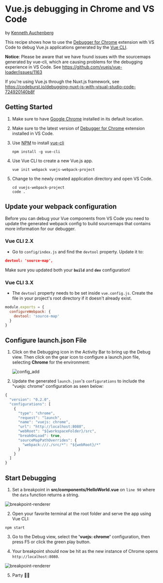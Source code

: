 # Vue.js debugging in Chrome and VS Code

by [Kenneth Auchenberg](https://twitter.com/auchenberg)

This recipe shows how to use the [Debugger for Chrome](https://github.com/Microsoft/vscode-chrome-debug) extension with VS Code to debug Vue.js applications generated by the [Vue CLI](https://github.com/vuejs/vue-cli).

**Notice**: Please be aware that we have found issues with the sourcemaps generated by vue-cli, which are causing problems for the debugging experience in VS Code. See https://github.com/vuejs/vue-loader/issues/1163

If you're using Vue.js through the Nuxt.js framework, see https://codeburst.io/debugging-nuxt-js-with-visual-studio-code-724920140b8f

## Getting Started

1. Make sure to have [Google Chrome](https://www.google.com/chrome) installed in its default location.

2. Make sure to the latest version of [Debugger for Chrome](https://marketplace.visualstudio.com/items?itemName=msjsdiag.debugger-for-chrome) extension installed in VS Code.

3. Use [NPM](https://www.npmjs.com) to install [vue-cli](https://github.com/vuejs/vue-cli)

    ```
    npm install -g vue-cli
    ```

4. Use Vue CLI to create a new Vue.js app.

    ```
    vue init webpack vuejs-webpack-project
    ```

5. Change to the newly created application directory and open VS Code.

    ```
    cd vuejs-webpack-project
    code .
    ```

## Update your webpack configuration

Before you can debug your Vue components from VS Code you need to update the generated webpack config to build sourcemaps that contains more information for our debugger.

### Vue CLI 2.X

- Go to `config/index.js` and find the `devtool` property. Update it to:

```json
devtool: 'source-map',
```

Make sure you updated both your **`build`** and **`dev`** configuration!

### Vue CLI 3.X

- The `devtool` property needs to be set inside `vue.config.js`. Create the file in your project's root directory if it doesn't already exist.

```js
module.exports = {
  configureWebpack: {
    devtool: 'source-map'
  }
}
```

## Configure launch.json File

1. Click on the Debugging icon in the Activity Bar to bring up the Debug view.
Then click on the gear icon to configure a launch.json file, selecting **Chrome** for the environment:

   ![config_add](config_add.png)

2. Update the generated `launch.json`'s `configurations` to include the "vuejs: chrome" configuration as seen below:

```js
{
  "version": "0.2.0",
  "configurations": [
    {
      "type": "chrome",
      "request": "launch",
      "name": "vuejs: chrome",
      "url": "http://localhost:8080",
      "webRoot": "${workspaceFolder}/src",
      "breakOnLoad": true,
      "sourceMapPathOverrides": {
        "webpack:///./src/*": "${webRoot}/*"
      }
    }
  ]
}
```

## Start Debugging

1. Set a breakpoint in **src/components/HelloWorld.vue** on `line 90` where the `data` function returns a string.

![breakpoint-renderer](breakpoint_set.png)

2. Open your favorite terminal at the root folder and serve the app using Vue CLI:

  ```
  npm start
  ```

3. Go to the Debug view, select the **'vuejs: chrome'** configuration, then press F5 or click the green play button.

4. Your breakpoint should now be hit as the new instance of Chrome opens `http://localhost:8080`.

![breakpoint-renderer](breakpoint_hit.png)

5. Party 🎉🔥
